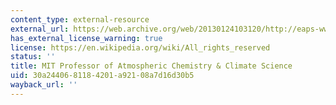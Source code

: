 ```yaml
---
content_type: external-resource
external_url: https://web.archive.org/web/20130124103120/http://eaps-www.mit.edu/paoc/people/susan-solomon/bio
has_external_license_warning: true
license: https://en.wikipedia.org/wiki/All_rights_reserved
status: ''
title: MIT Professor of Atmospheric Chemistry & Climate Science
uid: 30a24406-8118-4201-a921-08a7d16d30b5
wayback_url: ''
---
```

